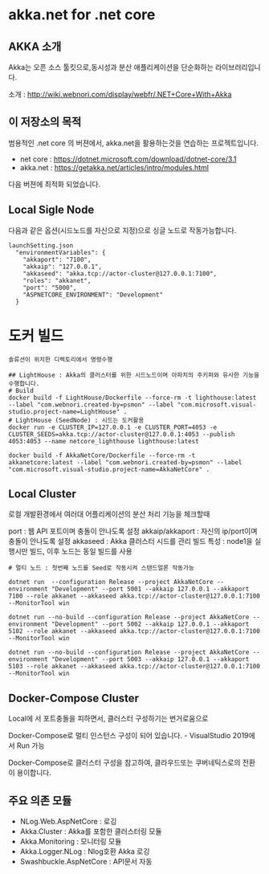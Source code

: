 # akka.net for .net core

## AKKA 소개

Akka는 오픈 소스 툴킷으로,동시성과 분산 애플리케이션을 단순화하는 라이브러리입니다.


소개 : http://wiki.webnori.com/display/webfr/.NET+Core+With+Akka


## 이 저장소의 목적

범용적인 .net core 의 버젼에서, akka.net을 활용하는것을 연습하는 프로젝트입니다.

- net core : https://dotnet.microsoft.com/download/dotnet-core/3.1
- akka.net : https://getakka.net/articles/intro/modules.html


다음 버젼에 최적화 되었습니다.


## Local Sigle Node

다음과 같은 옵션(시드노드를 자신으로 지정)으로 싱글 노드로 작동가능합니다.

    launchSetting.json
      "environmentVariables": {
        "akkaport": "7100",
        "akkaip": "127.0.0.1",
        "akkaseed": "akka.tcp://actor-cluster@127.0.0.1:7100",
        "roles": "akkanet",
        "port": "5000",
        "ASPNETCORE_ENVIRONMENT": "Development"
      }

# 도커 빌드

    솔류션이 위치한 디렉토리에서 명령수행

    ## LightHouse : Akka의 클러스터를 위한 시드노드이며 아파치의 주키퍼와 유사한 기능을 수행합니다.
    # Build
    docker build -f LightHouse/Dockerfile --force-rm -t lighthouse:latest --label "com.webnori.created-by=psmon" --label "com.microsoft.visual-studio.project-name=LightHouse" .
    # LightHouse (SeedNode) : 시드는 도커활용
    docker run -e CLUSTER_IP=127.0.0.1 -e CLUSTER_PORT=4053 -e CLUSTER_SEEDS=akka.tcp://actor-cluster@127.0.0.1:4053 --publish 4053:4053 --name netcore_lighthouse lighthouse:latest

    docker build -f AkkaNetCore/Dockerfile --force-rm -t akkanetcore:latest --label "com.webnori.created-by=psmon" --label "com.microsoft.visual-studio.project-name=AkkaNetCore" .


## Local Cluster

로컬 개발환경에서 여러대 어플리케이션의 분산 처리 기능을 체크할때

port : 웹 API 포트이며 충돌이 안나도록 설정
akkaip/akkaport : 자신의 ip/port이며 충돌이 안나도록 설정
akkaseed : Akka 클러스터 시드를 관리
빌드 특성 : node1을 실행시만 빌드, 이후 노드는 동일 빌드를 사용

    # 멀티 노드 : 첫번째 노드를 Seed로 작동시켜 스탠드얼론 작동가능

    dotnet run  --configuration Release --project AkkaNetCore --environment "Development" --port 5001 --akkaip 127.0.0.1 --akkaport 7100 --role akkanet --akkaseed akka.tcp://actor-cluster@127.0.0.1:7100 --MonitorTool win
    
    dotnet run --no-build --configuration Release --project AkkaNetCore --environment "Development" --port 5002 --akkaip 127.0.0.1 --akkaport 5102 --role akkanet --akkaseed akka.tcp://actor-cluster@127.0.0.1:7100 --MonitorTool win
    
    dotnet run --no-build --configuration Release --project AkkaNetCore --environment "Development" --port 5003 --akkaip 127.0.0.1 --akkaport 5103 --role akkanet --akkaseed akka.tcp://actor-cluster@127.0.0.1:7100 --MonitorTool win


## Docker-Compose Cluster

Local에 서 포트충돌을 피하면서, 클러스터 구성하기는 번거로움으로

Docker-Compose로 멀티 인스턴스 구성이 되어 있습니다. - VisualStudio 2019에서 Run 가능

Docker-Compose로 클러스터 구성을 참고하여,  클라우드또는 쿠버네틱스로의 전환이 용이합니다.


## 주요 의존 모듈

- NLog.Web.AspNetCore : 로깅
- Akka.Cluster : Akka를 포함한 클러스터링 모듈
- Akka.Monitoring : 모니터링 모듈
- Akka.Logger.NLog : Nlog호환 Akka 로깅
- Swashbuckle.AspNetCore : API문서 자동

